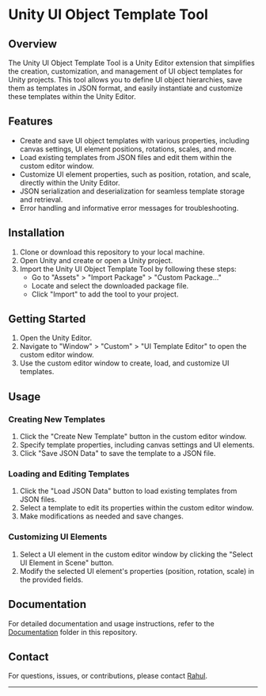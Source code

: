 # Unity UI Object Template Tool

## Overview

The Unity UI Object Template Tool is a Unity Editor extension that simplifies the creation, customization, and management of UI object templates for Unity projects. This tool allows you to define UI object hierarchies, save them as templates in JSON format, and easily instantiate and customize these templates within the Unity Editor.


## Features

- Create and save UI object templates with various properties, including canvas settings, UI element positions, rotations, scales, and more.
- Load existing templates from JSON files and edit them within the custom editor window.
- Customize UI element properties, such as position, rotation, and scale, directly within the Unity Editor.
- JSON serialization and deserialization for seamless template storage and retrieval.
- Error handling and informative error messages for troubleshooting.

## Installation

1. Clone or download this repository to your local machine.
2. Open Unity and create or open a Unity project.
3. Import the Unity UI Object Template Tool by following these steps:
    - Go to "Assets" > "Import Package" > "Custom Package..."
    - Locate and select the downloaded package file.
    - Click "Import" to add the tool to your project.

## Getting Started

1. Open the Unity Editor.
2. Navigate to "Window" > "Custom" > "UI Template Editor" to open the custom editor window.
3. Use the custom editor window to create, load, and customize UI templates.

## Usage

### Creating New Templates

1. Click the "Create New Template" button in the custom editor window.
2. Specify template properties, including canvas settings and UI elements.
3. Click "Save JSON Data" to save the template to a JSON file.

### Loading and Editing Templates

1. Click the "Load JSON Data" button to load existing templates from JSON files.
2. Select a template to edit its properties within the custom editor window.
3. Make modifications as needed and save changes.

### Customizing UI Elements

1. Select a UI element in the custom editor window by clicking the "Select UI Element in Scene" button.
2. Modify the selected UI element's properties (position, rotation, scale) in the provided fields.

## Documentation

For detailed documentation and usage instructions, refer to the [Documentation](/Documentation) folder in this repository.


## Contact

For questions, issues, or contributions, please contact [Rahul](mailto:rahulitis@duck.com).

---

